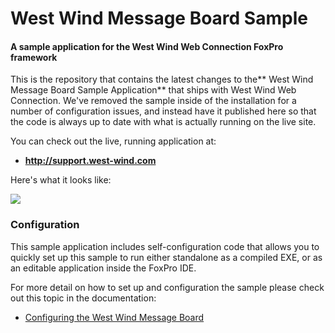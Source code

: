 ﻿# West Wind Message Board Sample 
#### A sample application for the West Wind Web Connection FoxPro framework

This is the repository that contains the latest changes to the** West Wind Message Board Sample Application** that ships with West Wind Web Connection. We've removed the sample inside of the installation for a number of configuration issues, and instead have it published here so that the code is always up to date with what is actually running on the live site. 

You can check out the live, running application at:

* **<a href="http://support.west-wind.com" target="top">http://support.west-wind.com</a>**

Here's what it looks like:

![](http://support.west-wind.com/PostImages/2016/_4LF0SCEV7.png)


### Configuration
This sample application includes self-configuration code that allows you to quickly set up this sample to run either standalone as a compiled EXE, or as an editable application inside the FoxPro IDE.

For more detail on how to set up and configuration the sample please check out this topic in the documentation:

* [Configuring the West Wind Message Board](https://west-wind.com/webconnection/docs/_0190ic5zn.htm)


